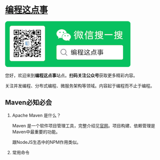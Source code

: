 # [编程这点事](https://aboutprogramming.net)

![About Programming](../assets/images/mp.png)

您好，欢迎来到**编程这点事**站点。**扫码关注公众号**获取更多精彩内容。

关注并发编程、分布式编程、微服务架构等领域。内容起于编程而不止于编程。



## Maven必知必会

1. Apache Maven 是什么？

   Maven 是一个软件项目管理工具，完整介绍见[官网](https://maven.apache.org/)。项目构建、依赖管理是Maven中最重要的功能。

   跟NodeJS生态中的NPM作用类似。

2. 常用命令


